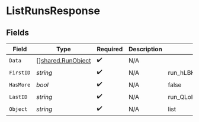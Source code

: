 # ListRunsResponse


## Fields

| Field                                                  | Type                                                   | Required                                               | Description                                            | Example                                                |
| ------------------------------------------------------ | ------------------------------------------------------ | ------------------------------------------------------ | ------------------------------------------------------ | ------------------------------------------------------ |
| `Data`                                                 | [][shared.RunObject](../../models/shared/runobject.md) | :heavy_check_mark:                                     | N/A                                                    |                                                        |
| `FirstID`                                              | *string*                                               | :heavy_check_mark:                                     | N/A                                                    | run_hLBK7PXBv5Lr2NQT7KLY0ag1                           |
| `HasMore`                                              | *bool*                                                 | :heavy_check_mark:                                     | N/A                                                    | false                                                  |
| `LastID`                                               | *string*                                               | :heavy_check_mark:                                     | N/A                                                    | run_QLoItBbqwyAJEzlTy4y9kOMM                           |
| `Object`                                               | *string*                                               | :heavy_check_mark:                                     | N/A                                                    | list                                                   |